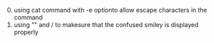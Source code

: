 0. using cat command with -e optionto allow escape characters in the command
1. using "" and / to makesure that the confused smiley is displayed properly
